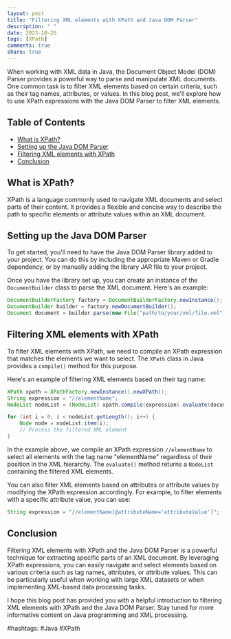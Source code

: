 ```yaml
---
layout: post
title: "Filtering XML elements with XPath and Java DOM Parser"
description: " "
date: 2023-10-26
tags: [XPath]
comments: true
share: true
---
```


When working with XML data in Java, the Document Object Model (DOM) Parser provides a powerful way to parse and manipulate XML documents. One common task is to filter XML elements based on certain criteria, such as their tag names, attributes, or values. In this blog post, we'll explore how to use XPath expressions with the Java DOM Parser to filter XML elements.

## Table of Contents
- [What is XPath?](#what-is-xpath)
- [Setting up the Java DOM Parser](#setting-up-the-java-dom-parser)
- [Filtering XML elements with XPath](#filtering-xml-elements-with-xpath)
- [Conclusion](#conclusion)

## What is XPath?

XPath is a language commonly used to navigate XML documents and select parts of their content. It provides a flexible and concise way to describe the path to specific elements or attribute values within an XML document.

## Setting up the Java DOM Parser

To get started, you'll need to have the Java DOM Parser library added to your project. You can do this by including the appropriate Maven or Gradle dependency, or by manually adding the library JAR file to your project.

Once you have the library set up, you can create an instance of the `DocumentBuilder` class to parse the XML document. Here's an example:

```java
DocumentBuilderFactory factory = DocumentBuilderFactory.newInstance();
DocumentBuilder builder = factory.newDocumentBuilder();
Document document = builder.parse(new File("path/to/your/xml/file.xml"));
```

## Filtering XML elements with XPath

To filter XML elements with XPath, we need to compile an XPath expression that matches the elements we want to select. The `XPath` class in Java provides a `compile()` method for this purpose.

Here's an example of filtering XML elements based on their tag name:

```java
XPath xpath = XPathFactory.newInstance().newXPath();
String expression = "//elementName";
NodeList nodeList = (NodeList) xpath.compile(expression).evaluate(document, XPathConstants.NODESET);

for (int i = 0; i < nodeList.getLength(); i++) {
    Node node = nodeList.item(i);
    // Process the filtered XML element
}
```

In the example above, we compile an XPath expression `//elementName` to select all elements with the tag name "elementName" regardless of their position in the XML hierarchy. The `evaluate()` method returns a `NodeList` containing the filtered XML elements.

You can also filter XML elements based on attributes or attribute values by modifying the XPath expression accordingly. For example, to filter elements with a specific attribute value, you can use:

```java
String expression = "//elementName[@attributeName='attributeValue']";
```

## Conclusion

Filtering XML elements with XPath and the Java DOM Parser is a powerful technique for extracting specific parts of an XML document. By leveraging XPath expressions, you can easily navigate and select elements based on various criteria such as tag names, attributes, or attribute values. This can be particularly useful when working with large XML datasets or when implementing XML-based data processing tasks.

I hope this blog post has provided you with a helpful introduction to filtering XML elements with XPath and the Java DOM Parser. Stay tuned for more informative content on Java programming and XML processing.

#hashtags: #Java #XPath